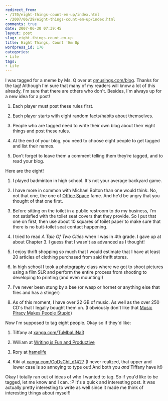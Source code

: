 ```yaml
---
redirect_from:
- /170/eight-things-count-em-up/index.html
- /2007/06/29/eight-things-count-em-up/index.html
comments: true
date: 2007-06-30 07:39:45
layout: post
slug: eight-things-count-em-up
title: Eight Things, Count 'Em Up
wordpress_id: 170
categories:
- Life
tags:
- Life
---
```


I was tagged for a meme by Ms. Q over at [qmusings.com/blog](http://qmusings.com/blog).  Thanks for the tag!  Although I'm sure that many of my readers will know a lot of this already, I'm sure that there are others who don't.  Besides, I'm always up for a new idea for a post!





  1. Each player must post these rules first.


  2. Each player starts with eight random facts/habits about themselves.


  3. People who are tagged need to write their own blog about their eight things and post these rules.


  4. At the end of your blog, you need to choose eight people to get tagged and list their names.



  5. Don’t forget to leave them a comment telling them they’re tagged, and to read your blog.



Here are the eight!


  1. I played badminton in high school.  It's not your average backyard game.


  2. I have more in common with Michael Bolton than one would think.  No, not that one, the one of [Office Space](http://en.wikipedia.org/wiki/Office_Space) fame.  And he'd be angry that you thought of that one first.


  3. Before sitting on the toilet in a public restroom to do my business, I'm not satisfied with the toilet seat covers that they provide.  So I put that one on first, then use about 10 squares of toilet paper to make sure that there is no butt-toilet seat contact happening.


  4. I tried to read _A Tale Of Two Cities_ when I was in 4th grade.  I gave up at about Chapter 3.  I guess that I wasn't as advanced as I thought!


  5. I enjoy thrift shopping so much that I would estimate that I have at least 20 articles of clothing purchased from said thrift stores.


  6. In high school I took a photography class where we got to shoot pictures using a film SLR and perform the entire process from shooting to developing to printing (and even mounting!)


  7. I've never been stung by a bee (or wasp or hornet or anything else that flies and has a stinger)


  8. As of this moment, I have over 22 GB of music.  As well as the over 250 CD's that I legally bought them on.  (I obviously don't like that [Music Piracy Makes People Stupid](http://www.goingthewongway.com/2007/05/14/music-piracy-makes-people-stupid/))



Now I'm supposed to tag eight people.  Okay so if they'd like:


  1. Tiffany at [xanga.com/TuMbaLiNa3](http://www.xanga.com/TuMbaLiNa3)


  2. William at [Writing is Fun and Productive](http://eclectiastes.blogspot.com/)


  3. Rory at [hamelife](http://hamelife.com/)


  4. Kiki at [xanga.com/GoDsChiLd1427](http://www.xanga.com/GoDsChiLd1427) (I never realized, that upper and lower case is so annoying to type out!  And both you _and_ Tiffany have it!)



Okay I totally ran out of ideas of who I wanted to tag.  So if you'd like to be tagged, let me know and I can.  :P  It's a quick and interesting post.  It was actually pretty interesting to write as well since it made me think of interesting things about myself!
